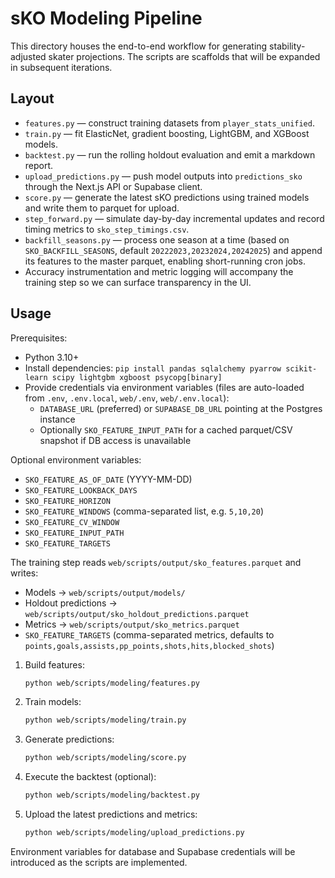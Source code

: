# sKO Modeling Pipeline

This directory houses the end-to-end workflow for generating stability-adjusted skater projections. The scripts are scaffolds that will be expanded in subsequent iterations.

## Layout
- `features.py` — construct training datasets from `player_stats_unified`.
- `train.py` — fit ElasticNet, gradient boosting, LightGBM, and XGBoost models.
- `backtest.py` — run the rolling holdout evaluation and emit a markdown report.
- `upload_predictions.py` — push model outputs into `predictions_sko` through the Next.js API or Supabase client.
- `score.py` — generate the latest sKO predictions using trained models and write them to parquet for upload.
- `step_forward.py` — simulate day-by-day incremental updates and record timing metrics to `sko_step_timings.csv`.
- `backfill_seasons.py` — process one season at a time (based on `SKO_BACKFILL_SEASONS`, default `20222023,20232024,20242025`) and append its features to the master parquet, enabling short-running cron jobs.
- Accuracy instrumentation and metric logging will accompany the training step so we can surface transparency in the UI.

## Usage
Prerequisites:
- Python 3.10+
- Install dependencies: `pip install pandas sqlalchemy pyarrow scikit-learn scipy lightgbm xgboost psycopg[binary]`
- Provide credentials via environment variables (files are auto-loaded from `.env`, `.env.local`, `web/.env`, `web/.env.local`):
  - `DATABASE_URL` (preferred) or `SUPABASE_DB_URL` pointing at the Postgres instance
  - Optionally `SKO_FEATURE_INPUT_PATH` for a cached parquet/CSV snapshot if DB access is unavailable

Optional environment variables:
- `SKO_FEATURE_AS_OF_DATE` (YYYY-MM-DD)
- `SKO_FEATURE_LOOKBACK_DAYS`
- `SKO_FEATURE_HORIZON`
- `SKO_FEATURE_WINDOWS` (comma-separated list, e.g. `5,10,20`)
- `SKO_FEATURE_CV_WINDOW`
- `SKO_FEATURE_INPUT_PATH`
- `SKO_FEATURE_TARGETS`

The training step reads `web/scripts/output/sko_features.parquet` and writes:
- Models → `web/scripts/output/models/`
- Holdout predictions → `web/scripts/output/sko_holdout_predictions.parquet`
- Metrics → `web/scripts/output/sko_metrics.parquet`
- `SKO_FEATURE_TARGETS` (comma-separated metrics, defaults to `points,goals,assists,pp_points,shots,hits,blocked_shots`)

1. Build features:
   ```bash
   python web/scripts/modeling/features.py
   ```
2. Train models:
   ```bash
   python web/scripts/modeling/train.py
   ```
3. Generate predictions:
   ```bash
   python web/scripts/modeling/score.py
   ```
4. Execute the backtest (optional):
   ```bash
   python web/scripts/modeling/backtest.py
   ```
5. Upload the latest predictions and metrics:
   ```bash
   python web/scripts/modeling/upload_predictions.py
   ```

Environment variables for database and Supabase credentials will be introduced as the scripts are implemented.
